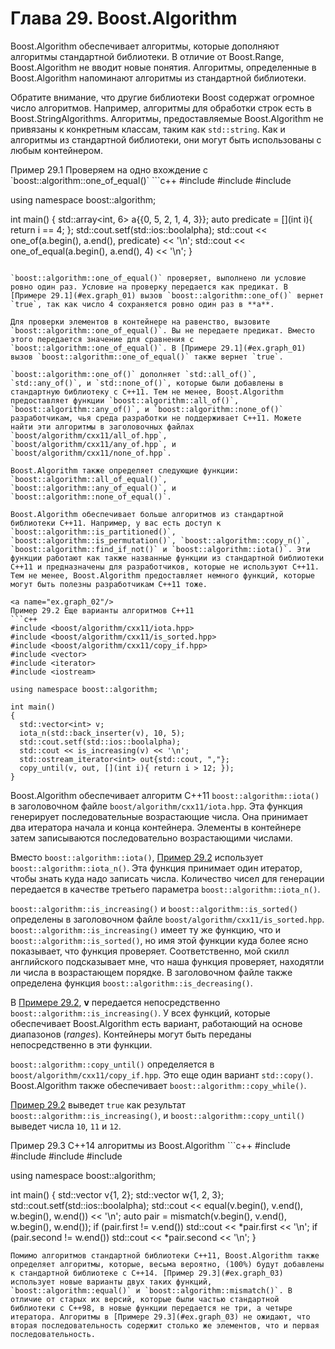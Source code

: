 # Глава 29. Boost.Algorithm

Boost.Algorithm обеспечивает алгоритмы, которые дополняют алгоритмы стандартной библиотеки. В отличие от Boost.Range, Boost.Algorithm не вводит новые понятия. Алгоритмы, определенные в Boost.Algorithm напоминают алгоритмы из стандартной библиотеки.

Обратите внимание, что другие библиотеки Boost содержат огромное число алгоритмов. Например, алгоритмы для обработки строк есть в Boost.StringAlgorithms. Алгоритмы, предоставляемые Boost.Algorithm не привязаны к конкретным классам, таким как `std::string`. Как и алгоритмы из стандартной библиотеки, они могут быть использованы с любым контейнером.

<a name="ex.graph_01"/>
Пример 29.1 Проверяем на одно вхождение с `boost::algorithm::one_of_equal()`
```c++
#include <boost/algorithm/cxx11/one_of.hpp>
#include <array>
#include <iostream>

using namespace boost::algorithm;

int main()
{
  std::array<int, 6> a{{0, 5, 2, 1, 4, 3}};
  auto predicate = [](int i){ return i == 4; };
  std::cout.setf(std::ios::boolalpha);
  std::cout << one_of(a.begin(), a.end(), predicate) << '\n';
  std::cout << one_of_equal(a.begin(), a.end(), 4) << '\n';
}
```

`boost::algorithm::one_of_equal()` проверяет, выполнено ли условие ровно один раз. Условие на проверку передается как предикат. В [Примере 29.1](#ex.graph_01) вызов `boost::algorithm::one_of()` вернет `true`, так как число 4 сохраняется ровно один раз в **a**.

Для проверки элементов в контейнере на равенство, вызовите `boost::algorithm::one_of_equal()`. Вы не передаете предикат. Вместо этого передается значение для сравнения с `boost::algorithm::one_of_equal()`. В [Примере 29.1](#ex.graph_01) вызов `boost::algorithm::one_of_equal()` также вернет `true`.

`boost::algorithm::one_of()` дополняет `std::all_of()`, `std::any_of()`, и `std::none_of()`, которые были добавлены в стандартную библиотеку с C++11. Тем не менее, Boost.Algorithm предоставляет функции `boost::algorithm::all_of()`, `boost::algorithm::any_of()`, и `boost::algorithm::none_of()` разработчикам, чья среда разработки не поддерживает C++11. Можете найти эти алгоритмы в заголовочных файлах `boost/algorithm/cxx11/all_of.hpp`, `boost/algorithm/cxx11/any_of.hpp`, и `boost/algorithm/cxx11/none_of.hpp`.

Boost.Algorithm также определяет следующие функции: `boost::algorithm::all_of_equal()`, `boost::algorithm::any_of_equal()`, и `boost::algorithm::none_of_equal()`.

Boost.Algorithm обеспечивает больше алгоритмов из стандартной библиотеки C++11. Например, у вас есть доступ к `boost::algorithm::is_partitioned()`, `boost::algorithm::is_permutation()`, `boost::algorithm::copy_n()`, `boost::algorithm::find_if_not()` и `boost::algorithm::iota()`. Эти функции работают как также названные функции из стандартной библиотеки C++11 и предназначены для разработчиков, которые не используют C++11. Тем не менее, Boost.Algorithm предоставляет немного функций, которые могут быть полезны разработчикам C++11 тоже.

<a name="ex.graph_02"/>
Пример 29.2 Еще варианты алгоритмов C++11
```c++
#include <boost/algorithm/cxx11/iota.hpp>
#include <boost/algorithm/cxx11/is_sorted.hpp>
#include <boost/algorithm/cxx11/copy_if.hpp>
#include <vector>
#include <iterator>
#include <iostream>

using namespace boost::algorithm;

int main()
{
  std::vector<int> v;
  iota_n(std::back_inserter(v), 10, 5);
  std::cout.setf(std::ios::boolalpha);
  std::cout << is_increasing(v) << '\n';
  std::ostream_iterator<int> out{std::cout, ","};
  copy_until(v, out, [](int i){ return i > 12; });
}
```

Boost.Algorithm обеспечивает алгоритм C++11 `boost::algorithm::iota()` в заголовочном файле `boost/algorithm/cxx11/iota.hpp`. Эта функция генерирует последовательные возрастающие числа. Она принимает два итератора начала и конца контейнера. Элементы в контейнере затем записываются последовательно возрастающими числами.

Вместо `boost::algorithm::iota()`, [Пример 29.2](#ex.graph_02) использует `boost::algorithm::iota_n()`. Эта функция принимает один итератор, чтобы знать куда надо записать числа. Количество чисел для генерации передается в качестве третьего параметра `boost::algorithm::iota_n()`.

`boost::algorithm::is_increasing()` и `boost::algorithm::is_sorted()`  определены в заголовочном файле `boost/algorithm/cxx11/is_sorted.hpp`. `boost::algorithm::is_increasing()` имеет ту же функцию, что и `boost::algorithm::is_sorted()`, но имя этой функции куда более ясно показывает, что функция проверяет. Соответственно, мой скилл английского подсказывает мне, что наша функция проверяет, находятли ли числа в возрастающем порядке. В заголовочном файле также определена функция `boost::algorithm::is_decreasing()`.

В [Примере 29.2](#ex.graph_02), **v** передается непосредственно `boost::algorithm::is_increasing()`. У всех функций, которые обеспечивает Boost.Algorithm есть вариант, работающий на основе диапазонов (*ranges*). Контейнеры могут быть переданы непосредственно в эти функции.

`boost::algorithm::copy_until()` определяется в `boost/algorithm/cxx11/copy_if.hpp`. Это еще один вариант `std::copy()`. Boost.Algorithm также обеспечивает `boost::algorithm::copy_while()`.

[Пример 29.2](#ex.graph_02) выведет `true` как результат `boost::algorithm::is_increasing()`, и `boost::algorithm::copy_until()` выведет числа `10`, `11` и `12`.

<a name="ex.graph_03"/>
Пример 29.3 C++14 алгоритмы из Boost.Algorithm
```c++
#include <boost/algorithm/cxx14/equal.hpp>
#include <boost/algorithm/cxx14/mismatch.hpp>
#include <vector>
#include <iostream>

using namespace boost::algorithm;

int main()
{
  std::vector<int> v{1, 2};
  std::vector<int> w{1, 2, 3};
  std::cout.setf(std::ios::boolalpha);
  std::cout << equal(v.begin(), v.end(), w.begin(), w.end()) << '\n';
  auto pair = mismatch(v.begin(), v.end(), w.begin(), w.end());
  if (pair.first != v.end())
    std::cout << *pair.first << '\n';
  if (pair.second != w.end())
    std::cout << *pair.second << '\n';
}
```
Помимо алгоритмов стандартной библиотеки C++11, Boost.Algorithm также определяет алгоритмы, которые, весьма вероятно, (100%) будут добавлены к стандартной библиотеке с C++14. [Пример 29.3](#ex.graph_03) использует новые варианты двух таких функций, `boost::algorithm::equal()` и `boost::algorithm::mismatch()`. В отличие от старых их версий, которые были частью стандартной библиотеки с C++98, в новые функции передается не три, а четыре итератора. Алгоритмы в [Примере 29.3](#ex.graph_03) не ожидают, что вторая последовательность содержит столько же элементов, что и первая последовательность.


